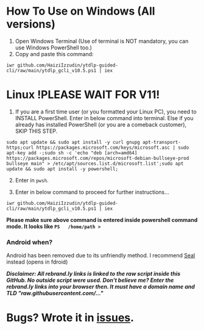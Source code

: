 # How To Use on Windows (All versions)
1. Open Windows Terminal (Use of terminal is NOT mandatory, you can use Windows PowerShell too.)
2. Copy and paste this command: 
```
iwr github.com/HaiziIzzudin/ytdlp-guided-cli/raw/main/ytdlp_gcli_v10.5.ps1 | iex
```

# Linux !PLEASE WAIT FOR V11!
1. If you are a first time user (or you formatted your Linux PC), you need to INSTALL PowerShell. Enter in below command into terminal. Else if you already has installed PowerShell (or you are a comeback customer), SKIP THIS STEP.
```
sudo apt update && sudo apt install -y curl gnupg apt-transport-https;curl https://packages.microsoft.com/keys/microsoft.asc | sudo apt-key add -;sudo sh -c 'echo "deb [arch=amd64] https://packages.microsoft.com/repos/microsoft-debian-bullseye-prod bullseye main" > /etc/apt/sources.list.d/microsoft.list';sudo apt update && sudo apt install -y powershell;
```
2. Enter in `pwsh`.

3. Enter in below command to proceed for further instructions...
```
iwr github.com/HaiziIzzudin/ytdlp-guided-cli/raw/main/ytdlp_gcli_v10.5.ps1 | iex
```
**Please make sure above command is entered inside powershell command mode. It looks like `PS   /home/path >`**

### Android when?
Android has been removed due to its unfriendly method. I recommend [Seal](https://f-droid.org/en/packages/com.junkfood.seal/) instead (opens in fdroid)

***Disclaimer: All rebrand.ly links is linked to the raw script inside this GitHub. No outside script were used. Don't believe me? Enter the rebrand.ly links into your browser then. It must have a domain name and TLD "raw.githubusercontent.com/..."***

# Bugs? Wrote it in [issues](https://github.com/HaiziIzzudin/ytdlp-guided-cli/issues).
